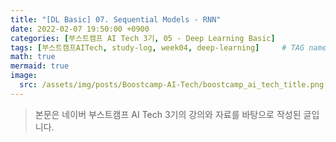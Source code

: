 ```yaml
---
title: "[DL Basic] 07. Sequential Models - RNN"
date: 2022-02-07 19:50:00 +0900
categories: [부스트캠프 AI Tech 3기, 05 - Deep Learning Basic]
tags: [부스트캠프AITech, study-log, week04, deep-learning]     # TAG names should always be lowercase
math: true
mermaid: true
image: 
  src: /assets/img/posts/Boostcamp-AI-Tech/boostcamp_ai_tech_title.png
---
```

> 본문은 네이버 부스트캠프 AI Tech 3기의 강의와 자료를 바탕으로 작성된 글입니다.

<br>


